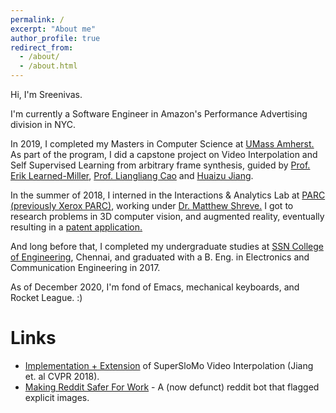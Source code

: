 ```yaml
---
permalink: /
excerpt: "About me"
author_profile: true
redirect_from: 
  - /about/
  - /about.html
---
```


Hi, I'm Sreenivas.

I'm currently a Software Engineer in Amazon's Performance Advertising division in NYC. 

In 2019, I completed my Masters in Computer Science at [UMass Amherst.](https://cics.umass.edu) As part of the program, I did a capstone project on Video Interpolation and Self Supervised Learning from arbitrary frame synthesis, guided by [Prof. Erik Learned-Miller](http://people.cs.umass.edu/~elm/), [Prof. Liangliang Cao](http://people.cs.umass.edu/~llcao/) and [Huaizu Jiang](https://people.cs.umass.edu/~hzjiang/).

In the summer of 2018, I interned in the Interactions & Analytics Lab at [PARC (previously Xerox PARC)](https://www.parc.com), working under [Dr. Matthew Shreve.](https://www.parc.com/about-parc/our-people/matthew-shreve/) I got to research problems in 3D computer vision, and augmented reality, eventually resulting in a [patent application.](https://patents.google.com/patent/US20200210680A1/en)

And long before that, I completed my undergraduate studies at [SSN College of Engineering](http://www.ssn.edu.in/), Chennai, and graduated with a B. Eng. in Electronics and Communication Engineering in 2017.


As of December 2020, I'm fond of Emacs, mechanical keyboards, and Rocket League. :)


# Links

* [Implementation + Extension](/projects/video-interpolation) of SuperSloMo Video Interpolation (Jiang et. al CVPR 2018).
* [Making Reddit Safer For Work](https://medium.com/@sreenivasvrao/introducing-u-riskyclickerbot-22b3d56d1e2a) - A (now defunct) reddit bot that flagged explicit images.

